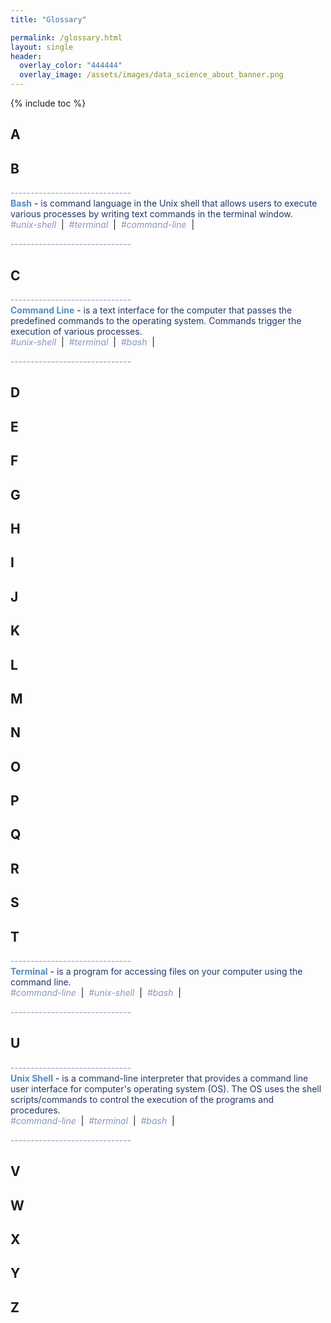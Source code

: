 ```yaml
---
title: "Glossary"

permalink: /glossary.html
layout: single
header:
  overlay_color: "444444"
  overlay_image: /assets/images/data_science_about_banner.png
---
```


{% include toc %}

## A

## B

<span style="color: #8997c1;">------------------------------</span><br>
<span style="color: #518cc2; font-weight:bold">Bash</span> -
<span style="color: #24376b;">
is command language in the Unix shell that allows users to execute various processes by writing text commands in the terminal window.
</span><br>
<span style="color: #8997c1;"> _#unix-shell_ </span> &nbsp;|&nbsp;
<span style="color: #8997c1;"> _#terminal_ </span> &nbsp;|&nbsp;
<span style="color: #8997c1;"> _#command-line_ </span> &nbsp;|&nbsp;

<span style="color: #8997c1;">------------------------------</span><br>

## C

<span style="color: #8997c1;">------------------------------</span><br>
<span style="color: #518cc2; font-weight:bold">Command Line</span> -
<span style="color: #24376b;">
is a text interface for the computer that passes the predefined commands to the operating system. Commands trigger the execution of various processes.
</span><br>
<span style="color: #8997c1;"> _#unix-shell_ </span> &nbsp;|&nbsp;
<span style="color: #8997c1;"> _#terminal_ </span> &nbsp;|&nbsp;
<span style="color: #8997c1;"> _#bash_ </span> &nbsp;|&nbsp;

<span style="color: #8997c1;">------------------------------</span><br>

## D

## E

## F

## G

## H

## I

## J

## K

## L

## M

## N

## O

## P

## Q

## R

## S

## T
<span style="color: #8997c1;">------------------------------</span><br>
<span style="color: #518cc2; font-weight:bold">Terminal</span> -
<span style="color: #24376b;">
is a program for accessing files on your computer using the command line.
</span><br>
<span style="color: #8997c1;"> _#command-line_ </span> &nbsp;|&nbsp;
<span style="color: #8997c1;"> _#unix-shell_ </span> &nbsp;|&nbsp;
<span style="color: #8997c1;"> _#bash_ </span> &nbsp;|&nbsp;

<span style="color: #8997c1;">------------------------------</span><br>

## U

<span style="color: #8997c1;">------------------------------</span><br>
<span style="color: #518cc2; font-weight:bold">Unix Shell</span> -
<span style="color: #24376b;">
is a command-line interpreter that provides a command line user interface for computer's operating system (OS). The OS uses the shell scripts/commands to control the execution of the programs and procedures.
</span><br>
<span style="color: #8997c1;"> _#command-line_ </span> &nbsp;|&nbsp;
<span style="color: #8997c1;"> _#terminal_ </span> &nbsp;|&nbsp;
<span style="color: #8997c1;"> _#bash_ </span> &nbsp;|&nbsp;

<span style="color: #8997c1;">------------------------------</span><br>

## V

## W

## X

## Y

## Z
